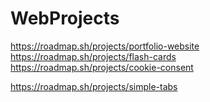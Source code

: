 # WebProjects
https://roadmap.sh/projects/portfolio-website
https://roadmap.sh/projects/flash-cards
https://roadmap.sh/projects/cookie-consent

https://roadmap.sh/projects/simple-tabs
